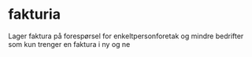 # fakturia
Lager faktura på forespørsel for enkeltpersonforetak og mindre bedrifter som kun trenger en faktura i ny og ne
